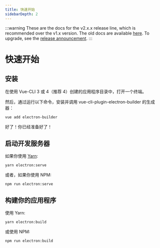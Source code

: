 ```yaml
---
title: 快速开始
sidebarDepth: 2
---
```


:::warning
These are the docs for the v2.x.x release line, which is recommended over the v1.x version. The old docs are available [here](https://github.com/nklayman/vue-cli-plugin-electron-builder/tree/v1/docs). To upgrade, see the [release announcement](https://github.com/nklayman/vue-cli-plugin-electron-builder/releases/tag/v2.0.0).
:::

# 快速开始

## 安装

在使用 Vue-CLI 3 或 4（推荐 4）创建的应用程序目录中，打开一个终端。

然后，通过运行以下命令，安装并调用 vue-cli-plugin-electron-builder 的生成器：

`vue add electron-builder`

好了！你已经准备好了！


## 启动开发服务器

如果你使用 [Yarn](https://yarnpkg.com/en/):

`yarn electron:serve`

或者，如果你使用 NPM:

`npm run electron:serve`

## 构建你的应用程序

使用 Yarn:

`yarn electron:build`

或使用 NPM:

`npm run electron:build`
